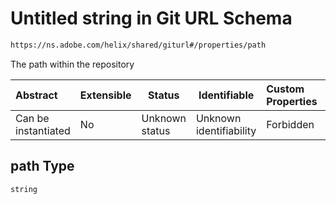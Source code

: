 # Untitled string in Git URL Schema

```txt
https://ns.adobe.com/helix/shared/giturl#/properties/path
```

The path within the repository


| Abstract            | Extensible | Status         | Identifiable            | Custom Properties | Additional Properties | Access Restrictions | Defined In                                                        |
| :------------------ | ---------- | -------------- | ----------------------- | :---------------- | --------------------- | ------------------- | ----------------------------------------------------------------- |
| Can be instantiated | No         | Unknown status | Unknown identifiability | Forbidden         | Allowed               | none                | [giturl.schema.json\*](giturl.schema.json "open original schema") |

## path Type

`string`
